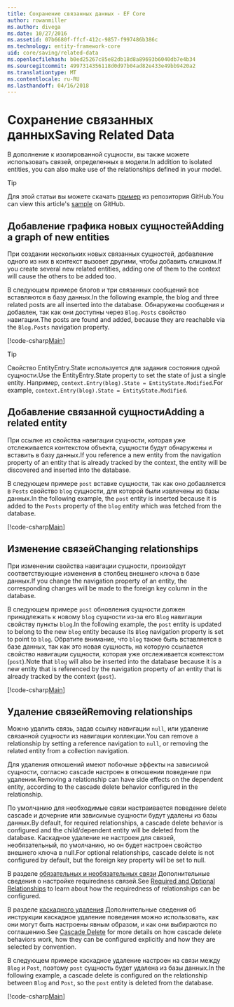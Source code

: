 ```yaml
---
title: Сохранение связанных данных - EF Core
author: rowanmiller
ms.author: divega
ms.date: 10/27/2016
ms.assetid: 07b6680f-ffcf-412c-9857-f997486b386c
ms.technology: entity-framework-core
uid: core/saving/related-data
ms.openlocfilehash: b0ed25267c85e82db18d8a89693b6040db7e4b34
ms.sourcegitcommit: 4997314356118d0d97b04ad82e433e49bb9420a2
ms.translationtype: MT
ms.contentlocale: ru-RU
ms.lasthandoff: 04/16/2018
---
```

# <a name="saving-related-data"></a><span data-ttu-id="586a0-102">Сохранение связанных данных</span><span class="sxs-lookup"><span data-stu-id="586a0-102">Saving Related Data</span></span>

<span data-ttu-id="586a0-103">В дополнение к изолированной сущности, вы также можете использовать связей, определенных в модели.</span><span class="sxs-lookup"><span data-stu-id="586a0-103">In addition to isolated entities, you can also make use of the relationships defined in your model.</span></span>

> [!TIP]  
> <span data-ttu-id="586a0-104">Для этой статьи вы можете скачать [пример](https://github.com/aspnet/EntityFramework.Docs/tree/master/samples/core/Saving/Saving/RelatedData/) из репозитория GitHub.</span><span class="sxs-lookup"><span data-stu-id="586a0-104">You can view this article's [sample](https://github.com/aspnet/EntityFramework.Docs/tree/master/samples/core/Saving/Saving/RelatedData/) on GitHub.</span></span>

## <a name="adding-a-graph-of-new-entities"></a><span data-ttu-id="586a0-105">Добавление графика новых сущностей</span><span class="sxs-lookup"><span data-stu-id="586a0-105">Adding a graph of new entities</span></span>

<span data-ttu-id="586a0-106">При создании нескольких новых связанных сущностей, добавление одного из них в контекст вызовет другими, чтобы добавить слишком.</span><span class="sxs-lookup"><span data-stu-id="586a0-106">If you create several new related entities, adding one of them to the context will cause the others to be added too.</span></span>

<span data-ttu-id="586a0-107">В следующем примере блогов и три связанных сообщений все вставляются в базу данных.</span><span class="sxs-lookup"><span data-stu-id="586a0-107">In the following example, the blog and three related posts are all inserted into the database.</span></span> <span data-ttu-id="586a0-108">Обнаружены сообщения и добавлен, так как они доступны через `Blog.Posts` свойство навигации.</span><span class="sxs-lookup"><span data-stu-id="586a0-108">The posts are found and added, because they are reachable via the `Blog.Posts` navigation property.</span></span>

[!code-csharp[Main](../../../samples/core/Saving/Saving/RelatedData/Sample.cs#AddingGraphOfEntities)]

> [!TIP]  
> <span data-ttu-id="586a0-109">Свойство EntityEntry.State используется для задания состояния одной сущности.</span><span class="sxs-lookup"><span data-stu-id="586a0-109">Use the EntityEntry.State property to set the state of just a single entity.</span></span> <span data-ttu-id="586a0-110">Например, `context.Entry(blog).State = EntityState.Modified`.</span><span class="sxs-lookup"><span data-stu-id="586a0-110">For example, `context.Entry(blog).State = EntityState.Modified`.</span></span>

## <a name="adding-a-related-entity"></a><span data-ttu-id="586a0-111">Добавление связанной сущности</span><span class="sxs-lookup"><span data-stu-id="586a0-111">Adding a related entity</span></span>

<span data-ttu-id="586a0-112">При ссылке из свойства навигации сущности, которая уже отслеживается контекстом объекта, сущности будут обнаружены и вставить в базу данных.</span><span class="sxs-lookup"><span data-stu-id="586a0-112">If you reference a new entity from the navigation property of an entity that is already tracked by the context, the entity will be discovered and inserted into the database.</span></span>

<span data-ttu-id="586a0-113">В следующем примере `post` вставке сущности, так как оно добавляется в `Posts` свойство `blog` сущности, для которой были извлечены из базы данных.</span><span class="sxs-lookup"><span data-stu-id="586a0-113">In the following example, the `post` entity is inserted because it is added to the `Posts` property of the `blog` entity which was fetched from the database.</span></span>

[!code-csharp[Main](../../../samples/core/Saving/Saving/RelatedData/Sample.cs#AddingRelatedEntity)]

## <a name="changing-relationships"></a><span data-ttu-id="586a0-114">Изменение связей</span><span class="sxs-lookup"><span data-stu-id="586a0-114">Changing relationships</span></span>

<span data-ttu-id="586a0-115">При изменении свойства навигации сущности, произойдут соответствующие изменения в столбец внешнего ключа в базе данных.</span><span class="sxs-lookup"><span data-stu-id="586a0-115">If you change the navigation property of an entity, the corresponding changes will be made to the foreign key column in the database.</span></span>

<span data-ttu-id="586a0-116">В следующем примере `post` обновления сущности должен принадлежать к новому `blog` сущности из-за его `Blog` навигации свойству пункты `blog`.</span><span class="sxs-lookup"><span data-stu-id="586a0-116">In the following example, the `post` entity is updated to belong to the new `blog` entity because its `Blog` navigation property is set to point to `blog`.</span></span> <span data-ttu-id="586a0-117">Обратите внимание, что `blog` также быть вставляется в базе данных, так как это новая сущность, на которую ссылается свойство навигации сущности, которая уже отслеживается контекстом (`post`).</span><span class="sxs-lookup"><span data-stu-id="586a0-117">Note that `blog` will also be inserted into the database because it is a new entity that is referenced by the navigation property of an entity that is already tracked by the context (`post`).</span></span>

[!code-csharp[Main](../../../samples/core/Saving/Saving/RelatedData/Sample.cs#ChangingRelationships)]

## <a name="removing-relationships"></a><span data-ttu-id="586a0-118">Удаление связей</span><span class="sxs-lookup"><span data-stu-id="586a0-118">Removing relationships</span></span>

<span data-ttu-id="586a0-119">Можно удалить связь, задав ссылку навигации `null`, или удаление связанной сущности из навигации коллекции.</span><span class="sxs-lookup"><span data-stu-id="586a0-119">You can remove a relationship by setting a reference navigation to `null`, or removing the related entity from a collection navigation.</span></span>

<span data-ttu-id="586a0-120">Для удаления отношений имеют побочные эффекты на зависимой сущности, согласно cascade настроен в отношении поведение при удалении.</span><span class="sxs-lookup"><span data-stu-id="586a0-120">Removing a relationship can have side effects on the dependent entity, according to the cascade delete behavior configured in the relationship.</span></span>

<span data-ttu-id="586a0-121">По умолчанию для необходимые связи настраивается поведение delete cascade и дочерние или зависимые сущности будут удалены из базы данных.</span><span class="sxs-lookup"><span data-stu-id="586a0-121">By default, for required relationships, a cascade delete behavior is configured and the child/dependent entity will be deleted from the database.</span></span> <span data-ttu-id="586a0-122">Каскадное удаление не настроен для связей, необязательный, по умолчанию, но он будет настроен свойство внешнего ключа в null.</span><span class="sxs-lookup"><span data-stu-id="586a0-122">For optional relationships, cascade delete is not configured by default, but the foreign key property will be set to null.</span></span>

<span data-ttu-id="586a0-123">В разделе [обязательных и необязательных связи](../modeling/relationships.md#required-and-optional-relationships) Дополнительные сведения о настройке requiredness связей.</span><span class="sxs-lookup"><span data-stu-id="586a0-123">See [Required and Optional Relationships](../modeling/relationships.md#required-and-optional-relationships) to learn about how the requiredness of relationships can be configured.</span></span>

<span data-ttu-id="586a0-124">В разделе [каскадного удаления](cascade-delete.md) Дополнительные сведения об инструкции каскадное удаление поведения можно использовать, как они могут быть настроены явным образом, и как они выбираются по соглашению.</span><span class="sxs-lookup"><span data-stu-id="586a0-124">See [Cascade Delete](cascade-delete.md) for more details on how cascade delete behaviors work, how they can be configured explicitly and  how they are selected by convention.</span></span>

<span data-ttu-id="586a0-125">В следующем примере каскадное удаление настроен на связи между `Blog` и `Post`, поэтому `post` сущность будет удалена из базы данных.</span><span class="sxs-lookup"><span data-stu-id="586a0-125">In the following example, a cascade delete is configured on the relationship between `Blog` and `Post`, so the `post` entity is deleted from the database.</span></span>

[!code-csharp[Main](../../../samples/core/Saving/Saving/RelatedData/Sample.cs#RemovingRelationships)]
